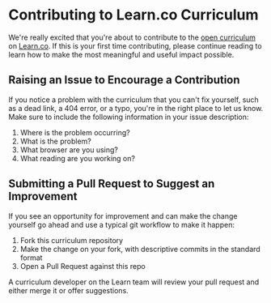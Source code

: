 # Contributing to Learn.co Curriculum

We're really excited that you're about to contribute to the [open
curriculum](https://learn.co/content-license) on [Learn.co](https://learn.co).
If this is your first time contributing, please continue reading to learn how
to make the most meaningful and useful impact possible.

## Raising an Issue to Encourage a Contribution

If you notice a problem with the curriculum that you can't fix yourself, such
as a dead link, a 404 error, or a typo, you're in the right place to let us
know. Make sure to include the following information in your issue description:

1. Where is the problem occurring?
2. What is the problem?
3. What browser are you using?
4. What reading are you working on?

## Submitting a Pull Request to Suggest an Improvement

If you see an opportunity for improvement and can make the change yourself go
ahead and use a typical git workflow to make it happen:

1. Fork this curriculum repository
2. Make the change on your fork, with descriptive commits in the standard format
3. Open a Pull Request against this repo

A curriculum developer on the Learn team will review your pull request and
either merge it or offer suggestions.
